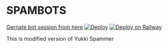 # SPAMBOTS
[Gernate bot session from here](https://replit.com/@jattpawan/UstadOp#main.py)
[![Deploy](https://www.herokucdn.com/deploy/button.svg)](https://heroku.com/deploy)
[![Deploy on Railway](https://railway.app/button.svg)](https://railway.app/new/template?template=https%3A%2F%2Fgithub.com%2Finfotechbro%2FSpamBot&envs=APP_ID%2CAPI_HASH%2CSTRING%2CSTRING2%2CSTRING3%2CSTRING4%2CSTRING5%2CSTRING6%2CSTRING7%2CSTRING8%2CSTRING9%2CSTRING10%2CSUDO%2CPING_MESSAGE&APP_IDDesc=Get+this+value+from+my.telegram.org%21+Please+do+not+steal&API_HASHDesc=Get+this+value+from+my.telegram.org%21+Please+do+not+steal&STRINGDesc=BOT+STRING&STRING2Desc=BOT+STRING&STRING3Desc=BOT+STRING.&STRING4Desc=BOT+STRING&STRING5Desc=BOT+STRING&STRING6Desc=BOT+STRING&STRING7Desc=BOT+STRING&STRING8Desc=BOT+STRING&STRING9Desc=BOT+STRING&STRING10Desc=BOT+STRING&SUDODesc=Sudo+Users+Id&PING_MESSAGEDesc=A+custom+message+for+ping",.)

This is modified version of Yukki Spammer
